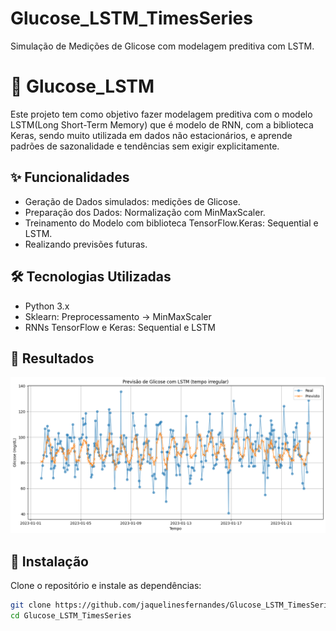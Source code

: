 # Glucose_LSTM_TimesSeries
Simulação de Medições de Glicose com modelagem preditiva com LSTM.


# 🧠 Glucose_LSTM

Este projeto tem como objetivo fazer modelagem preditiva com o modelo LSTM(Long Short-Term Memory) que é modelo de RNN, com a biblioteca Keras, sendo muito utilizada em dados não estacionários, e aprende padrões de sazonalidade e tendências sem exigir explicitamente.

## ✨ Funcionalidades

- Geração de Dados simulados: medições de Glicose.
- Preparação dos Dados: Normalização com MinMaxScaler.
- Treinamento do Modelo com biblioteca TensorFlow.Keras: Sequential e LSTM.
- Realizando previsões futuras.

## 🛠 Tecnologias Utilizadas

- Python 3.x
- Sklearn: Preprocessamento -> MinMaxScaler
- RNNs TensorFlow e Keras: Sequential e LSTM

## 🤝 Resultados

![alt text](image.png)

## 🚀 Instalação

Clone o repositório e instale as dependências:

```bash
git clone https://github.com/jaquelinesfernandes/Glucose_LSTM_TimesSeries.git
cd Glucose_LSTM_TimesSeries
